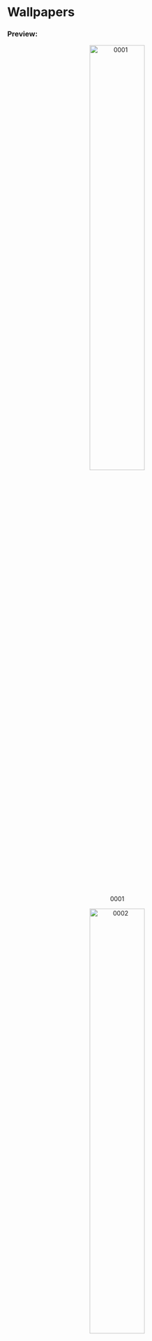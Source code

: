 # Wallpapers
### Preview:


<p font-size="1.5em" align="center"><img width="50%" src="https://raw.githubusercontent.com/perseus01/wallpapers/main/0001.jpg" alt="0001"><br>0001</p>
<p font-size="1.5em" align="center"><img width="50%" src="https://raw.githubusercontent.com/perseus01/wallpapers/main/0002.jpg" alt="0002"><br>0002</p>
<p font-size="1.5em" align="center"><img width="50%" src="https://raw.githubusercontent.com/perseus01/wallpapers/main/0003.jpg" alt="0003"><br>0003</p>
<p font-size="1.5em" align="center"><img width="50%" src="https://raw.githubusercontent.com/perseus01/wallpapers/main/0004.jpg" alt="0004"><br>0004</p>
<p font-size="1.5em" align="center"><img width="50%" src="https://raw.githubusercontent.com/perseus01/wallpapers/main/0005.jpg" alt="0005"><br>0005</p>
<p font-size="1.5em" align="center"><img width="50%" src="https://raw.githubusercontent.com/perseus01/wallpapers/main/0006.jpg" alt="0006"><br>0006</p>
<p font-size="1.5em" align="center"><img width="50%" src="https://raw.githubusercontent.com/perseus01/wallpapers/main/0007.jpg" alt="0007"><br>0007</p>
<p font-size="1.5em" align="center"><img width="50%" src="https://raw.githubusercontent.com/perseus01/wallpapers/main/0008.jpg" alt="0008"><br>0008</p>
<p font-size="1.5em" align="center"><img width="50%" src="https://raw.githubusercontent.com/perseus01/wallpapers/main/0009.jpg" alt="0009"><br>0009</p>
<p font-size="1.5em" align="center"><img width="50%" src="https://raw.githubusercontent.com/perseus01/wallpapers/main/0010.jpg" alt="0010"><br>0010</p>
<p font-size="1.5em" align="center"><img width="50%" src="https://raw.githubusercontent.com/perseus01/wallpapers/main/0011.jpg" alt="0011"><br>0011</p>
<p font-size="1.5em" align="center"><img width="50%" src="https://raw.githubusercontent.com/perseus01/wallpapers/main/0012.jpg" alt="0012"><br>0012</p>
<p font-size="1.5em" align="center"><img width="50%" src="https://raw.githubusercontent.com/perseus01/wallpapers/main/0013.jpg" alt="0013"><br>0013</p>
<p font-size="1.5em" align="center"><img width="50%" src="https://raw.githubusercontent.com/perseus01/wallpapers/main/0014.jpg" alt="0014"><br>0014</p>
<p font-size="1.5em" align="center"><img width="50%" src="https://raw.githubusercontent.com/perseus01/wallpapers/main/0015.jpg" alt="0015"><br>0015</p>
<p font-size="1.5em" align="center"><img width="50%" src="https://raw.githubusercontent.com/perseus01/wallpapers/main/0016.jpg" alt="0016"><br>0016</p>
<p font-size="1.5em" align="center"><img width="50%" src="https://raw.githubusercontent.com/perseus01/wallpapers/main/0017.jpg" alt="0017"><br>0017</p>
<p font-size="1.5em" align="center"><img width="50%" src="https://raw.githubusercontent.com/perseus01/wallpapers/main/0018.jpg" alt="0018"><br>0018</p>
<p font-size="1.5em" align="center"><img width="50%" src="https://raw.githubusercontent.com/perseus01/wallpapers/main/0019.jpg" alt="0019"><br>0019</p>
<p font-size="1.5em" align="center"><img width="50%" src="https://raw.githubusercontent.com/perseus01/wallpapers/main/0020.png" alt="0020"><br>0020</p>
<p font-size="1.5em" align="center"><img width="50%" src="https://raw.githubusercontent.com/perseus01/wallpapers/main/0021.jpg" alt="0021"><br>0021</p>
<p font-size="1.5em" align="center"><img width="50%" src="https://raw.githubusercontent.com/perseus01/wallpapers/main/0022.jpg" alt="0022"><br>0022</p>
<p font-size="1.5em" align="center"><img width="50%" src="https://raw.githubusercontent.com/perseus01/wallpapers/main/0023.png" alt="0023"><br>0023</p>
<p font-size="1.5em" align="center"><img width="50%" src="https://raw.githubusercontent.com/perseus01/wallpapers/main/0024.jpg" alt="0024"><br>0024</p>
<p font-size="1.5em" align="center"><img width="50%" src="https://raw.githubusercontent.com/perseus01/wallpapers/main/0025.jpg" alt="0025"><br>0025</p>
<p font-size="1.5em" align="center"><img width="50%" src="https://raw.githubusercontent.com/perseus01/wallpapers/main/0026.png" alt="0026"><br>0026</p>
<p font-size="1.5em" align="center"><img width="50%" src="https://raw.githubusercontent.com/perseus01/wallpapers/main/0027.jpg" alt="0027"><br>0027</p>
<p font-size="1.5em" align="center"><img width="50%" src="https://raw.githubusercontent.com/perseus01/wallpapers/main/0028.jpg" alt="0028"><br>0028</p>
<p font-size="1.5em" align="center"><img width="50%" src="https://raw.githubusercontent.com/perseus01/wallpapers/main/0029.jpg" alt="0029"><br>0029</p>
<p font-size="1.5em" align="center"><img width="50%" src="https://raw.githubusercontent.com/perseus01/wallpapers/main/0030.jpg" alt="0030"><br>0030</p>
<p font-size="1.5em" align="center"><img width="50%" src="https://raw.githubusercontent.com/perseus01/wallpapers/main/0031.jpg" alt="0031"><br>0031</p>
<p font-size="1.5em" align="center"><img width="50%" src="https://raw.githubusercontent.com/perseus01/wallpapers/main/0032.jpg" alt="0032"><br>0032</p>
<p font-size="1.5em" align="center"><img width="50%" src="https://raw.githubusercontent.com/perseus01/wallpapers/main/0033.png" alt="0033"><br>0033</p>
<p font-size="1.5em" align="center"><img width="50%" src="https://raw.githubusercontent.com/perseus01/wallpapers/main/0034.png" alt="0034"><br>0034</p>
<p font-size="1.5em" align="center"><img width="50%" src="https://raw.githubusercontent.com/perseus01/wallpapers/main/0035.jpg" alt="0035"><br>0035</p>
<p font-size="1.5em" align="center"><img width="50%" src="https://raw.githubusercontent.com/perseus01/wallpapers/main/0036.png" alt="0036"><br>0036</p>
<p font-size="1.5em" align="center"><img width="50%" src="https://raw.githubusercontent.com/perseus01/wallpapers/main/0037.jpg" alt="0037"><br>0037</p>
<p font-size="1.5em" align="center"><img width="50%" src="https://raw.githubusercontent.com/perseus01/wallpapers/main/0038.jpg" alt="0038"><br>0038</p>
<p font-size="1.5em" align="center"><img width="50%" src="https://raw.githubusercontent.com/perseus01/wallpapers/main/0039.jpg" alt="0039"><br>0039</p>
<p font-size="1.5em" align="center"><img width="50%" src="https://raw.githubusercontent.com/perseus01/wallpapers/main/0040.jpg" alt="0040"><br>0040</p>
<p font-size="1.5em" align="center"><img width="50%" src="https://raw.githubusercontent.com/perseus01/wallpapers/main/0041.jpg" alt="0041"><br>0041</p>
<p font-size="1.5em" align="center"><img width="50%" src="https://raw.githubusercontent.com/perseus01/wallpapers/main/0042.jpg" alt="0042"><br>0042</p>
<p font-size="1.5em" align="center"><img width="50%" src="https://raw.githubusercontent.com/perseus01/wallpapers/main/0043.jpg" alt="0043"><br>0043</p>
<p font-size="1.5em" align="center"><img width="50%" src="https://raw.githubusercontent.com/perseus01/wallpapers/main/0044.jpg" alt="0044"><br>0044</p>
<p font-size="1.5em" align="center"><img width="50%" src="https://raw.githubusercontent.com/perseus01/wallpapers/main/0045.jpg" alt="0045"><br>0045</p>
<p font-size="1.5em" align="center"><img width="50%" src="https://raw.githubusercontent.com/perseus01/wallpapers/main/0046.jpg" alt="0046"><br>0046</p>
<p font-size="1.5em" align="center"><img width="50%" src="https://raw.githubusercontent.com/perseus01/wallpapers/main/0047.jpg" alt="0047"><br>0047</p>
<p font-size="1.5em" align="center"><img width="50%" src="https://raw.githubusercontent.com/perseus01/wallpapers/main/0048.jpg" alt="0048"><br>0048</p>
<p font-size="1.5em" align="center"><img width="50%" src="https://raw.githubusercontent.com/perseus01/wallpapers/main/0049.jpg" alt="0049"><br>0049</p>
<p font-size="1.5em" align="center"><img width="50%" src="https://raw.githubusercontent.com/perseus01/wallpapers/main/0050.jpg" alt="0050"><br>0050</p>
<p font-size="1.5em" align="center"><img width="50%" src="https://raw.githubusercontent.com/perseus01/wallpapers/main/0051.png" alt="0051"><br>0051</p>
<p font-size="1.5em" align="center"><img width="50%" src="https://raw.githubusercontent.com/perseus01/wallpapers/main/0052.jpg" alt="0052"><br>0052</p>
<p font-size="1.5em" align="center"><img width="50%" src="https://raw.githubusercontent.com/perseus01/wallpapers/main/0053.jpg" alt="0053"><br>0053</p>
<p font-size="1.5em" align="center"><img width="50%" src="https://raw.githubusercontent.com/perseus01/wallpapers/main/0054.jpg" alt="0054"><br>0054</p>
<p font-size="1.5em" align="center"><img width="50%" src="https://raw.githubusercontent.com/perseus01/wallpapers/main/0055.jpg" alt="0055"><br>0055</p>
<p font-size="1.5em" align="center"><img width="50%" src="https://raw.githubusercontent.com/perseus01/wallpapers/main/0056.png" alt="0056"><br>0056</p>
<p font-size="1.5em" align="center"><img width="50%" src="https://raw.githubusercontent.com/perseus01/wallpapers/main/0057.png" alt="0057"><br>0057</p>
<p font-size="1.5em" align="center"><img width="50%" src="https://raw.githubusercontent.com/perseus01/wallpapers/main/0058.png" alt="0058"><br>0058</p>
<p font-size="1.5em" align="center"><img width="50%" src="https://raw.githubusercontent.com/perseus01/wallpapers/main/0059.png" alt="0059"><br>0059</p>
<p font-size="1.5em" align="center"><img width="50%" src="https://raw.githubusercontent.com/perseus01/wallpapers/main/0060.jpg" alt="0060"><br>0060</p>
<p font-size="1.5em" align="center"><img width="50%" src="https://raw.githubusercontent.com/perseus01/wallpapers/main/0061.jpg" alt="0061"><br>0061</p>
<p font-size="1.5em" align="center"><img width="50%" src="https://raw.githubusercontent.com/perseus01/wallpapers/main/0062.png" alt="0062"><br>0062</p>
<p font-size="1.5em" align="center"><img width="50%" src="https://raw.githubusercontent.com/perseus01/wallpapers/main/0063.jpg" alt="0063"><br>0063</p>
<p font-size="1.5em" align="center"><img width="50%" src="https://raw.githubusercontent.com/perseus01/wallpapers/main/0064.png" alt="0064"><br>0064</p>
<p font-size="1.5em" align="center"><img width="50%" src="https://raw.githubusercontent.com/perseus01/wallpapers/main/0065.png" alt="0065"><br>0065</p>
<p font-size="1.5em" align="center"><img width="50%" src="https://raw.githubusercontent.com/perseus01/wallpapers/main/0066.jpeg" alt="0066"><br>0066</p>
<p font-size="1.5em" align="center"><img width="50%" src="https://raw.githubusercontent.com/perseus01/wallpapers/main/0067.png" alt="0067"><br>0067</p>
<p font-size="1.5em" align="center"><img width="50%" src="https://raw.githubusercontent.com/perseus01/wallpapers/main/0068.png" alt="0068"><br>0068</p>
<p font-size="1.5em" align="center"><img width="50%" src="https://raw.githubusercontent.com/perseus01/wallpapers/main/0069.png" alt="0069"><br>0069</p>
<p font-size="1.5em" align="center"><img width="50%" src="https://raw.githubusercontent.com/perseus01/wallpapers/main/0070.png" alt="0070"><br>0070</p>
<p font-size="1.5em" align="center"><img width="50%" src="https://raw.githubusercontent.com/perseus01/wallpapers/main/0071.png" alt="0071"><br>0071</p>
<p font-size="1.5em" align="center"><img width="50%" src="https://raw.githubusercontent.com/perseus01/wallpapers/main/0072.jpg" alt="0072"><br>0072</p>
<p font-size="1.5em" align="center"><img width="50%" src="https://raw.githubusercontent.com/perseus01/wallpapers/main/0073.png" alt="0073"><br>0073</p>
<p font-size="1.5em" align="center"><img width="50%" src="https://raw.githubusercontent.com/perseus01/wallpapers/main/0074.jpg" alt="0074"><br>0074</p>
<p font-size="1.5em" align="center"><img width="50%" src="https://raw.githubusercontent.com/perseus01/wallpapers/main/0075.jpg" alt="0075"><br>0075</p>
<p font-size="1.5em" align="center"><img width="50%" src="https://raw.githubusercontent.com/perseus01/wallpapers/main/0076.jpg" alt="0076"><br>0076</p>
<p font-size="1.5em" align="center"><img width="50%" src="https://raw.githubusercontent.com/perseus01/wallpapers/main/0077.jpg" alt="0077"><br>0077</p>
<p font-size="1.5em" align="center"><img width="50%" src="https://raw.githubusercontent.com/perseus01/wallpapers/main/0078.jpg" alt="0078"><br>0078</p>
<p font-size="1.5em" align="center"><img width="50%" src="https://raw.githubusercontent.com/perseus01/wallpapers/main/0079.jpg" alt="0079"><br>0079</p>
